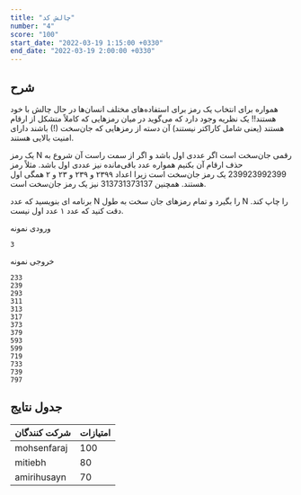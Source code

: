 ```yaml
---
title: "چالش کد"
number: "4"
score: "100"
start_date: "2022-03-19 1:15:00 +0330"
end_date: "2022-03-19 2:00:00 +0330"
---
```


## شرح

همواره برای انتخاب یک رمز برای استفاده‌های مختلف انسان‌ها در حال چالش با خود هستند!! یک نظریه وجود دارد که می‌گوید در میان رمزهایی که کاملاً متشکل از ارقام هستند (یعنی شامل کاراکتر نیستند) آن دسته از رمزهایی که جان‌سخت (!) باشند دارای امنیت بالایی هستند.

یک رمز 
N
رقمی جان‌سخت است اگر عددی اول باشد و اگر از سمت راست آن شروع به حذف ارقام آن بکنیم همواره عدد باقی‌مانده نیز عددی اول باشد. مثلاً رمز 239923992399 یک رمز جان‌سخت است زیرا اعداد ۲۳۹۹ و ۲۳۹ و ۲۳ و ۲ همگی اول هستند. همچنین
 313731373137
نیز یک رمز جان‌سخت است.

برنامه ای بنویسید که عدد 
N 
را بگیرد و تمام رمزهای جان سخت به طول 
N 
را چاپ کند.
دقت کنید که عدد ۱ عدد اول نیست.  

ورودی نمونه

```text
3
```

خروجی نمونه

```text
233 
239 
293 
311 
313 
317 
373 
379 
593 
599 
719 
733 
739 
797 
```

## جدول نتایج

| شرکت کنندگان | امتیازات |
| ------------- | --- |
| mohsenfaraj   | 100 |
| mitiebh       | 80  |
| amirihusayn   | 70  |
